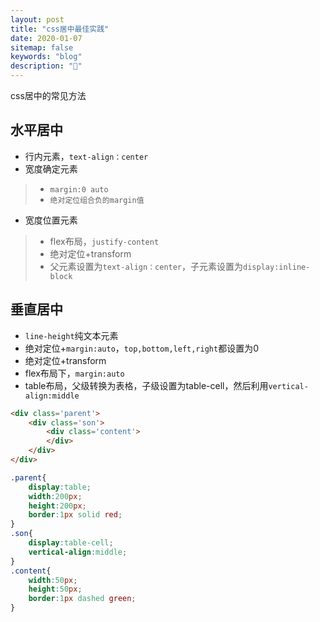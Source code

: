 ```yaml
---
layout: post
title: "css居中最佳实践"
date: 2020-01-07
sitemap: false
keywords: "blog"
description: "🚀"
---
```


css居中的常见方法

## 水平居中
* 行内元素，`text-align：center`  
* 宽度确定元素
> * `margin:0 auto`
> * `绝对定位组合负的margin值`  

* 宽度位置元素
> * flex布局，`justify-content`  
> * 绝对定位+transform  
> * 父元素设置为`text-align：center`，子元素设置为`display:inline-block`  

## 垂直居中
* `line-height`纯文本元素  
* 绝对定位+`margin:auto`，`top,bottom,left,right`都设置为0  
* 绝对定位+transform
* flex布局下，`margin:auto`
* table布局，父级转换为表格，子级设置为table-cell，然后利用`vertical-align:middle`

```html
<div class='parent'>
    <div class='son'>
        <div class='content'>
        </div>
    </div>
</div>
```

```css
.parent{
    display:table;
    width:200px;
    height:200px;
    border:1px solid red;
}
.son{
    display:table-cell;
    vertical-align:middle;
}
.content{
    width:50px;
    height:50px;
    border:1px dashed green;
}
```